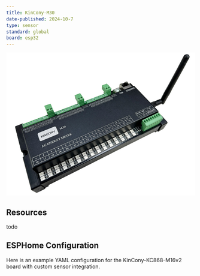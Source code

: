 ```yaml
---
title: KinCony-M30
date-published: 2024-10-7
type: sensor
standard: global
board: esp32
---
```


![Product](M30.jpg "Product Image")

## Resources

todo

## ESPHome Configuration

Here is an example YAML configuration for the KinCony-KC868-M16v2 board with custom sensor integration.
